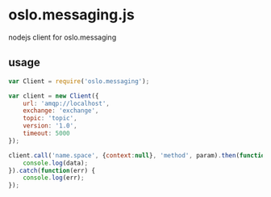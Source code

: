 # oslo.messaging.js

nodejs client for oslo.messaging

## usage

```javascript
var Client = require('oslo.messaging');

var client = new Client({
    url: 'amqp://localhost',
    exchange: 'exchange',
    topic: 'topic',
    version: '1.0',
    timeout: 5000
});

client.call('name.space', {context:null}, 'method', param).then(function(data) {
    console.log(data);
}).catch(function(err) {
    console.log(err);
});
```
